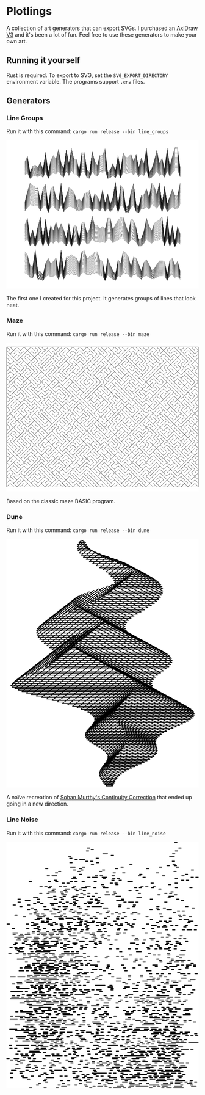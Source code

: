 # Plotlings

A collection of art generators that can export SVGs. I purchased an [AxiDraw V3] and it's been a lot of fun. Feel free to use these generators to make your own art.

## Running it yourself

Rust is required. To export to SVG, set the `SVG_EXPORT_DIRECTORY` environment variable. The programs support `.env` files.

## Generators

### Line Groups

Run it with this command: `cargo run release --bin line_groups`

![Line Groups](/previews/line_groups.png)

The first one I created for this project. It generates groups of lines that look neat.

### Maze

Run it with this command: `cargo run release --bin maze`

![Maze](/previews/maze.png)

Based on the classic maze BASIC program.

### Dune

Run it with this command: `cargo run release --bin dune`

![Dune](/previews/dune.png)

A naïve recreation of [Sohan Murthy's Continuity Correction][continuity-correction] that ended up going in a new direction.

### Line Noise

Run it with this command: `cargo run release --bin line_noise`

![Line Noise](/previews/line_noise.png)

[continuity-correction]: https://sohan.space/portfolio/continuity-correction/
[AxiDraw V3]: https://shop.evilmadscientist.com/productsmenu/846
